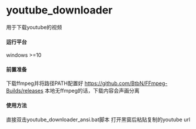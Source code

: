 # youtube_downloader
用于下载youtube的视频

#### 运行平台
windows >=10

#### 前置准备
下载ffmpeg并将路径PATH配置好 https://github.com/BtbN/FFmpeg-Builds/releases
本地无ffmpeg的话，下载内容会声画分离

#### 使用方法

直接双击youtube_downloader_ansi.bat脚本
打开黑窗后粘贴复制的youtube url
